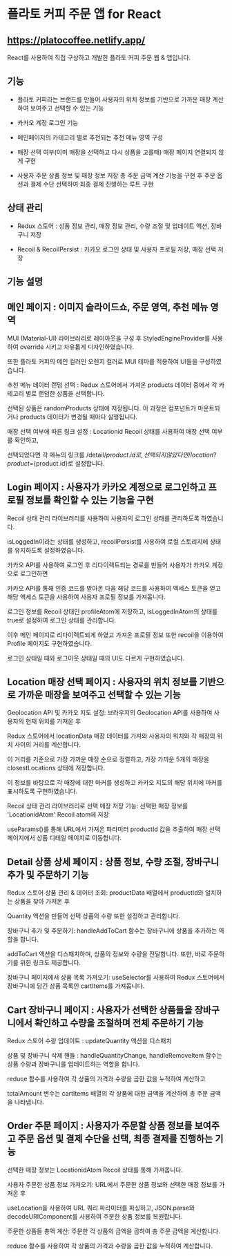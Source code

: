# 플라토 커피 주문 앱 for React

## https://platocoffee.netlify.app/

React를 사용하여 직접 구상하고 개발한 플라토 커피 주문 웹 & 앱입니다.

## 기능

- 플라토 커피라는 브랜드를 만들어 사용자의 위치 정보를 기반으로 가까운 매장 계산하여 보여주고 선택할 수 있는 기능

- 카카오 계정 로그인 기능

- 메인페이지의 카테고리 별로 추천되는 추천 메뉴 영역 구성

- 매장 선택 여부(이미 매장을 선택하고 다시 상품을 고를때) 매장 페이지 연결되지 않게 구현

- 사용자 주문 상품 정보 및 매장 정보 저장 총 주문 금액 계산 기능을 구현 후 주문 옵션과 결제 수단 선택하여 최종 결제 진행하는 루트 구현

## 상태 관리

- Redux 스토어 : 상품 정보 관리, 매장 정보 관리, 수량 조절 및 업데이트 액션, 장바구니 저장

- Recoil & RecoilPersist : 카카오 로그인 상태 및 사용자 프로필 저장, 매장 선택 저장

## 기능 설명

## 메인 페이지 : 이미지 슬라이드쇼, 주문 영역, 추천 메뉴 영역

MUI (Material-UI) 라이브러리로 레이아웃을 구성 후 StyledEngineProvider를 사용하여 override 시키고 자유롭게 디자인하였습니다.

또한 플라토 커피의 메인 컬러인 오렌지 컬러로 MUI 테마를 적용하여 UI들을 구성하였습니다.

추천 메뉴 데이터 랜덤 선택 : Redux 스토어에서 가져온 products 데이터 중에서 각 카테고리 별로 랜덤한 상품을 선택합니다.

선택된 상품은 randomProducts 상태에 저장됩니다. 이 과정은 컴포넌트가 마운트되거나 products 데이터가 변경될 때마다 실행됩니다.

매장 선택 여부에 따른 링크 설정 : Locationid Recoil 상태를 사용하여 매장 선택 여부를 확인하고,

선택되었다면 각 메뉴의 링크를 /detail/${product.id}로, 선택되지 않았다면 /location?product=${product.id}로 설정합니다.

## Login 페이지 : 사용자가 카카오 계정으로 로그인하고 프로필 정보를 확인할 수 있는 기능을 구현

Recoil 상태 관리 라이브러리를 사용하여 사용자의 로그인 상태를 관리하도록 하였습니다.

isLoggedIn이라는 상태를 생성하고, recoilPersist를 사용하여 로컬 스토리지에 상태를 유지하도록 설정하였습니다.

카카오 API를 사용하여 로그인 후 리다이렉트되는 경로를 만들어 사용자가 카카오 계정으로 로그인하면

카카오 API를 통해 인증 코드를 받아온 다음 해당 코드를 사용하여 액세스 토큰을 얻고 해당 액세스 토큰을 사용하여 사용자 프로필 정보를 가져옵니다.

로그인 정보를 Recoil 상태인 profileAtom에 저장하고, isLoggedInAtom의 상태를 true로 설정하여 로그인 상태를 관리합니다.

이후 메인 페이지로 리다이렉트되게 하였고 가져온 프로필 정보 또한 recoil을 이용하여 Profile 페이지도 구현하였습니다.

로그인 상태일 때와 로그아웃 상태일 때의 UI도 다르게 구현하였습니다.

## Location 매장 선택 페이지 : 사용자의 위치 정보를 기반으로 가까운 매장을 보여주고 선택할 수 있는 기능

Geolocation API 및 카카오 지도 설정: 브라우저의 Geolocation API를 사용하여 사용자의 현재 위치를 가져온 후

Redux 스토어에서 locationData 매장 데이터를 가져와 사용자의 위치와 각 매장의 위치 사이의 거리를 계산합니다.

이 거리를 기준으로 가장 가까운 매장 순으로 정렬하고, 가장 가까운 5개의 매장을 closestLocations 상태에 저장합니다.

이 정보를 바탕으로 각 매장에 대한 마커를 생성하고 카카오 지도의 해당 위치에 마커를 표시하도록 구현하였습니다.

Recoil 상태 관리 라이브러리로 선택 매장 저장 기능: 선택한 매장 정보를 'LocationidAtom' Recoil atom에 저장

useParams()를 통해 URL에서 가져온 파라미터 productId 값을 추출하여 매장 선택 페이지에서 상품 디테일 페이지로 이동합니다.

## Detail 상품 상세 페이지 : 상품 정보, 수량 조절, 장바구니 추가 및 주문하기 기능

Redux 스토어 상품 관리 & 데이터 조회: productData 배열에서 productId와 일치하는 상품을 찾아 가져온 후

Quantity 액션을 만들어 선택 상품의 수량 또한 설정하고 관리합니다.

장바구니 추가 및 주문하기: handleAddToCart 함수는 장바구니에 상품을 추가하는 역할을 합니다.

addToCart 액션을 디스패치하며, 상품의 정보와 수량을 전달합니다. 또한, 바로 주문하기를 위한 링크도 제공합니다.

장바구니 페이지에서 상품 목록 가져오기: useSelector를 사용하여 Redux 스토어에서 장바구니에 담긴 상품 목록인 cartItems를 가져옵니다.

## Cart 장바구니 페이지 : 사용자가 선택한 상품들을 장바구니에서 확인하고 수량을 조절하며 전체 주문하기 기능

Redux 스토어 수량 업데이트 : updateQuantity 액션을 디스패치

상품 및 장바구니 삭제 핸들 : handleQuantityChange, handleRemoveItem 함수는 상품 수량과 장바구니를 업데이트하는 역할을 합니다.

reduce 함수를 사용하여 각 상품의 가격과 수량을 곱한 값을 누적하여 계산하고

totalAmount 변수는 cartItems 배열의 각 상품에 대한 금액을 계산하여 총 주문 금액을 나타냅니다.

## Order 주문 페이지 : 사용자가 주문할 상품 정보를 보여주고 주문 옵션 및 결제 수단을 선택, 최종 결제를 진행하는 기능

선택한 매장 정보는 LocationidAtom Recoil 상태를 통해 가져옵니다.

사용자 주문한 상품 정보 가져오기: URL에서 주문한 상품 정보와 선택한 매장 정보를 가져온 후

useLocation을 사용하여 URL 쿼리 파라미터를 파싱하고, JSON.parse와 decodeURIComponent를 사용하여 주문한 상품 정보를 복원합니다.

주문한 상품들 총액 계산: 주문한 각 상품의 금액을 곱하여 총 주문 금액을 계산합니다.

reduce 함수를 사용하여 각 상품의 가격과 수량을 곱한 값을 누적하여 계산합니다.
